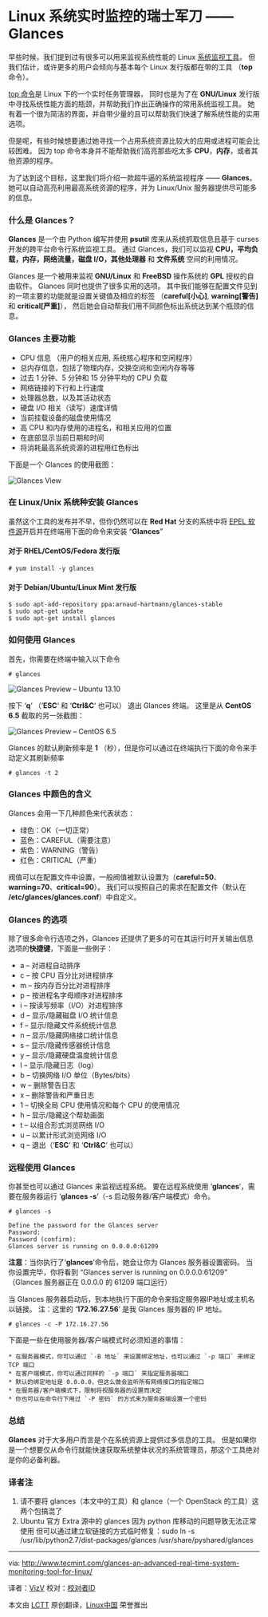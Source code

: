 Linux 系统实时监控的瑞士军刀 —— Glances
================================================================================
早些时候，我们提到过有很多可以用来监视系统性能的 Linux [系统监视工具][1]。
但我们估计，或许更多的用户会倾向与基本每个 Linux 发行版都在带的工具 （**top** 命令）。

[top 命令][2]是 Linux 下的一个实时任务管理器，
同时也是为了在 **GNU/Linux** 发行版中寻找系统性能方面的瓶颈，并帮助我们作出正确操作的常用系统监视工具。
她有着一个很为简洁的界面，并自带少量的且可以帮助我们快速了解系统性能的实用选项。

但是呢，有些时候想要通过她寻找一个占用系统资源比较大的应用或进程可能会比较困难。
因为 top 命令本身并不能帮助我们高亮那些吃太多 **CPU**，**内存**，或者其他资源的程序。

为了达到这个目标，这里我们将介绍一款超牛逼的系统监视程序 —— **Glances**。
她可以自动高亮利用最高系统资源的程序，并为 Linux/Unix 服务器提供尽可能多的信息。

### 什么是 Glances？ ###

**Glances** 是一个由 Python 编写并使用 **psutil** 库来从系统抓取信息且基于 curses 开发的跨平台命令行系统监视工具。
通过 Glances，我们可以监视 **CPU，平均负载，内存，网络流量，磁盘 I/O，其他处理器** 和 **文件系统** 空间的利用情况。

Glances 是一个被用来监视 **GNU/Linux** 和 **FreeBSD** 操作系统的 **GPL** 授权的自由软件。
Glances 同时也提供了很多实用的选项。
其中我们能够在配置文件见到的一项主要的功能就是设置关键值及相应的标签 （**careful[小心]**, **warning[警告]** 和 **critical[严重]**），
然后她会自动帮我们用不同颜色标出系统达到某个瓶颈的信息。

### Glances 主要功能 ###

- CPU 信息 （用户的相关应用, 系统核心程序和空闲程序）
- 总内存信息，包括了物理内存，交换空间和空闲内存等等
- 过去 1 分钟、5 分钟和 15 分钟平均的 CPU 负载
- 网络链接的下行和上行速度
- 处理器总数，以及其活动状态
- 硬盘 I/O 相关（读写）速度详情
- 当前挂载设备的磁盘使用情况
- 高 CPU 和内存使用的进程名，和相关应用的位置
- 在底部显示当前日期和时间
- 将消耗最高系统资源的进程用红色标出

下面是一个 Glances 的使用截图：

![Glances View](http://www.tecmint.com/wp-content/uploads/2014/02/Glances-Monitoring.jpeg)

### 在 Linux/Unix 系统种安装 Glances ###

虽然这个工具的发布并不早，但你仍然可以在 **Red Hat** 分支的系统中将 [EPEL 软件源][3]开启并在终端用下面的命令来安装 “**Glances**”

#### 对于 RHEL/CentOS/Fedora 发行版 ####

    # yum install -y glances

#### 对于 Debian/Ubuntu/Linux Mint 发行版 ####

    $ sudo apt-add-repository ppa:arnaud-hartmann/glances-stable
    $ sudo apt-get update
    $ sudo apt-get install glances

### 如何使用 Glances ###

首先，你需要在终端中输入以下命令

    # glances

![Glances Preview – Ubuntu 13.10](http://www.tecmint.com/wp-content/uploads/2014/02/Glances-Screen.jpeg)

按下 ‘**q**‘ （‘**ESC**‘ 和 ‘**Ctrl&C**‘ 也可以） 退出 Glances 终端。
这里是从 **CentOS 6.5** 截取的另一张截图：

![Glances Preview – CentOS 6.5](http://www.tecmint.com/wp-content/uploads/2014/02/Glances-Screen-Centos.jpeg)

Glances 的默认刷新频率是 **1** （秒），但是你可以通过在终端执行下面的命令来手动定义其刷新频率

    # glances -t 2

### Glances 中颜色的含义 ###

Glances 会用一下几种颜色来代表状态：

- 绿色：OK（一切正常）
- 蓝色：CAREFUL（需要注意）
- 紫色：WARNING（警告）
- 红色：CRITICAL（严重）

阀值可以在配置文件中设置，一般阀值被默认设置为（**careful=50**、**warning=70**、**critical=90**）。
我们可以按照自己的需求在配置文件（默认在 **/etc/glances/glances.conf**）中自定义。

### Glances 的选项 ###

除了很多命令行选项之外，Glances 还提供了更多的可在其运行时开关输出信息选项的**快捷键**，下面是一些例子：

- a – 对进程自动排序
- c – 按 CPU 百分比对进程排序
- m – 按内存百分比对进程排序
- p – 按进程名字母顺序对进程排序
- i – 按读写频率（I/O）对进程排序
- d – 显示/隐藏磁盘 I/O 统计信息
- f – 显示/隐藏文件系统统计信息
- n – 显示/隐藏网络接口统计信息
- s – 显示/隐藏传感器统计信息
- y – 显示/隐藏硬盘温度统计信息
- l – 显示/隐藏日志（log）
- b – 切换网络 I/O 单位（Bytes/bits）
- w – 删除警告日志
- x – 删除警告和严重日志
- 1 – 切换全局 CPU 使用情况和每个 CPU 的使用情况
- h – 显示/隐藏这个帮助画面
- t – 以组合形式浏览网络 I/O
- u – 以累计形式浏览网络 I/O
- q – 退出（‘**ESC**‘ 和 ‘**Ctrl&C**‘ 也可以）

### 远程使用 Glances ###

你甚至也可以通过 Glances 来监视远程系统。
要在远程系统使用 ‘**glances**’，需要在服务器运行 ‘**glances -s**’（-s 启动服务器/客户端模式）命令。

    # glances -s

    Define the password for the Glances server
    Password: 
    Password (confirm): 
    Glances server is running on 0.0.0.0:61209

**注意**：当你执行了‘**glances**’命令后，她会让你为 Glances 服务器设置密码。
当你设置完毕，你将看到 “Glances server is running on 0.0.0.0:61209” （Glances 服务器正在 0.0.0.0 的 61209 端口运行）

当 Glances 服务器启动后，到本地执行下面的命令来指定服务器IP地址或主机名以链接。
注：这里的 ‘**172.16.27.56**’ 是我 Glances 服务器的 IP 地址。

    # glances -c -P 172.16.27.56

下面是一些在使用服务器/客户端模式时必须知道的事情：

    * 在服务器模式，你可以通过 `-B 地址` 来设置绑定地址，也可以通过 `-p 端口` 来绑定 TCP 端口
    * 在客户端模式，你可以通过同样的 `-p 端口` 来指定服务器端口
    * 默认的绑定地址是 0.0.0.0，但这么做会监听所有网络接口的指定端口
    * 在服务器/客户端模式下，限制将视服务器的设置而决定
    * 你也可以在命令行下用过 `-P 密码` 的方式来为服务器端设置一个密码

### 总结 ###

**Glances** 对于大多用户而言是个在系统资源上提供过多信息的工具。
但是如果你是一个想要仅从命令行就能快速获取系统整体状况的系统管理员，那这个工具绝对是你的必备利器。

### 译者注 ###

1. 请不要将 glances（本文中的工具）和 glance（一个 OpenStack 的工具）这两个包搞混了
2. Ubuntu 官方 Extra 源中的 glances 因为 python 库移动的问题导致无法正常使用
但可以通过建立软链接的方式临时修复：sudo ln -s /usr/lib/python2.7/dist-packages/glances /usr/share/pyshared/glances

--------------------------------------------------------------------------------

via: http://www.tecmint.com/glances-an-advanced-real-time-system-monitoring-tool-for-linux/

译者：[VizV](https://github.com/vizv) 校对：[校对者ID](https://github.com/校对者ID)

本文由 [LCTT](https://github.com/LCTT/TranslateProject) 原创翻译，[Linux中国](http://linux.cn/) 荣誉推出

[1]:http://www.tecmint.com/command-line-tools-to-monitor-linux-performance/
[2]:http://www.tecmint.com/12-top-command-examples-in-linux/
[3]:http://www.tecmint.com/how-to-enable-epel-repository-for-rhel-centos-6-5/
